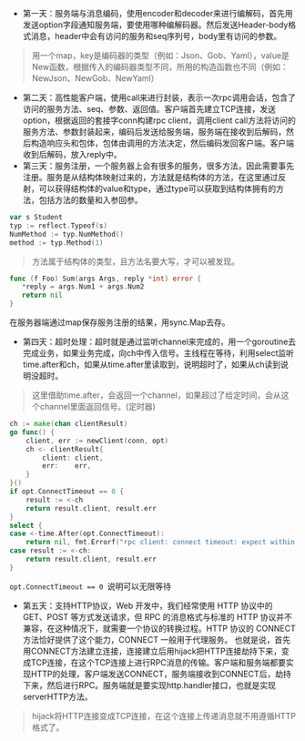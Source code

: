 - 第一天：服务端与消息编码，使用encoder和decoder来进行编解码，首先用发送option字段通知服务端，要使用哪种编解码器。然后发送Header-body格式消息，header中会有访问的服务和seq序列号，body里有访问的参数。
> 用一个map，key是编码器的类型（例如：Json、Gob、Yaml），value是New函数，根据传入的编码器类型不同，所用的构造函数也不同（例如：NewJson、NewGob、NewYaml）
- 第二天：高性能客户端，使用call来进行封装，表示一次rpc调用会话，包含了访问的服务方法、seq、参数、返回值。客户端首先建立TCP连接，发送option，根据返回的套接字conn构建rpc client，调用client call方法将访问的服务方法、参数封装起来，编码后发送给服务端，服务端在接收到后解码，然后构造响应头和包体，包体由调用的方法决定，然后编码发回客户端。客户端收到后解码，放入reply中。
- 第三天：服务注册，一个服务器上会有很多的服务，很多方法，因此需要事先注册。服务是从结构体映射过来的，方法就是结构体的方法，在这里通过反射，可以获得结构体的value和type，通过type可以获取到结构体拥有的方法，包括方法的数量和入参回参。 
```go
var s Student
typ := reflect.Typeof(s)
NumMethod := typ.NumMethod()
method := typ.Method(1)
```
> 方法属于结构体的类型，且方法名要大写，才可以被发现。
 ```go
func (f Foo) Sum(args Args, reply *int) error {
	*reply = args.Num1 + args.Num2
	return nil
}
```
在服务器端通过map保存服务注册的结果，用sync.Map去存。

- 第四天：超时处理：超时就是通过监听channel来完成的，用一个goroutine去完成业务，如果业务完成，向ch中传入信号。主线程在等待，利用select监听time.after和ch，如果从time.after里读取到，说明超时了，如果从ch读到说明没超时。
> 这里借助time.after，会返回一个channel，如果超过了给定时间，会从这个channel里面返回信号。(定时器)
```go
ch := make(chan clientResult)
go func() {
	client, err := newClient(conn, opt)
	ch <- clientResult{
		client: client,
		err:    err,
	}
}()
if opt.ConnectTimeout == 0 {
    result := <-ch
    return result.client, result.err
}
select {
case <-time.After(opt.ConnectTimeout):
	return nil, fmt.Errorf("rpc client: connect timeout: expect within %s", opt.ConnectTimeout)
case result := <-ch:
	return result.client, result.err
}
```
`opt.ConnectTimeout == 0 `说明可以无限等待
- 第五天：支持HTTP协议，Web 开发中，我们经常使用 HTTP 协议中的 GET、POST 等方式发送请求，但 RPC 的消息格式与标准的 HTTP 协议并不兼容，在这种情况下，就需要一个协议的转换过程。HTTP 协议的 CONNECT 方法恰好提供了这个能力，CONNECT 一般用于代理服务。
也就是说，首先用CONNECT方法建立连接，连接建立后用hijack把HTTP连接劫持下来，变成TCP连接，在这个TCP连接上进行RPC消息的传输。客户端和服务端都要实现HTTP的处理，客户端发送CONNECT，服务端接收到CONNECT后，劫持下来，然后进行RPC。服务端就是要实现http.handler接口，也就是实现serverHTTP方法。
> hijack将HTTP连接变成TCP连接，在这个连接上传递消息就不用遵循HTTP格式了。
